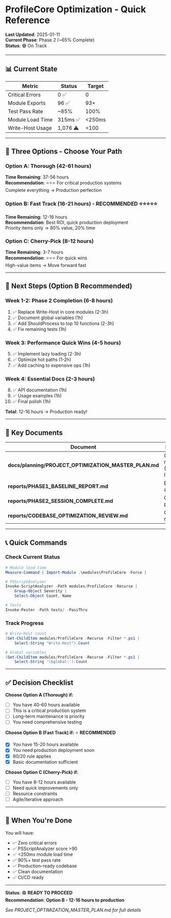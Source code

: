 # ProfileCore Optimization - Quick Reference

**Last Updated**: 2025-01-11  
**Current Phase**: Phase 2 (~65% Complete)  
**Status**: 🟢 On Track

---

## 📊 Current State

| Metric           | Status   | Target |
| ---------------- | -------- | ------ |
| Critical Errors  | 0 ✅     | 0      |
| Module Exports   | 96 ✅    | 93+    |
| Test Pass Rate   | ~85%     | 100%   |
| Module Load Time | 315ms ✅ | <250ms |
| Write-Host Usage | 1,076 ⚠️ | <100   |

---

## 🎯 Three Options - Choose Your Path

### Option A: Thorough (42-61 hours)

**Time Remaining**: 37-56 hours  
**Recommendation**: ⭐⭐⭐ For critical production systems  
Complete everything → Production perfection

### Option B: Fast Track (16-21 hours) - **RECOMMENDED** ⭐⭐⭐⭐⭐

**Time Remaining**: 12-16 hours  
**Recommendation**: Best ROI, quick production deployment  
Priority items only → 80% value, 20% time

### Option C: Cherry-Pick (8-12 hours)

**Time Remaining**: 3-7 hours  
**Recommendation**: ⭐⭐⭐ For quick wins  
High-value items → Move forward fast

---

## 🚀 Next Steps (Option B Recommended)

### Week 1-2: Phase 2 Completion (6-8 hours)

1. ✅ Replace Write-Host in core modules (2-3h)
2. ✅ Document global variables (1h)
3. ✅ Add ShouldProcess to top 10 functions (2-3h)
4. ✅ Fix remaining tests (1h)

### Week 3: Performance Quick Wins (4-5 hours)

5. ✅ Implement lazy loading (2-3h)
6. ✅ Optimize hot paths (1-2h)
7. ✅ Add caching to expensive ops (1h)

### Week 4: Essential Docs (2-3 hours)

8. ✅ API documentation (1h)
9. ✅ Usage examples (1h)
10. ✅ Final polish (1h)

**Total**: 12-16 hours → Production ready!

---

## 📁 Key Documents

| Document                                              | Purpose                       |
| ----------------------------------------------------- | ----------------------------- |
| **docs/planning/PROJECT_OPTIMIZATION_MASTER_PLAN.md** | Complete roadmap (500+ lines) |
| **reports/PHASE1_BASELINE_REPORT.md**                 | Baseline analysis             |
| **reports/PHASE2_SESSION_COMPLETE.md**                | Current progress              |
| **reports/CODEBASE_OPTIMIZATION_REVIEW.md**           | Options review                |

---

## 📞 Quick Commands

### Check Current Status

```powershell
# Module load time
Measure-Command { Import-Module .\modules\ProfileCore -Force }

# PSScriptAnalyzer
Invoke-ScriptAnalyzer -Path modules/ProfileCore -Recurse |
    Group-Object Severity |
    Select-Object Count, Name

# Tests
Invoke-Pester -Path tests/ -PassThru
```

### Track Progress

```powershell
# Write-Host count
(Get-ChildItem modules/ProfileCore -Recurse -Filter *.ps1 |
    Select-String "Write-Host").Count

# Global variables
(Get-ChildItem modules/ProfileCore -Recurse -Filter *.ps1 |
    Select-String '\$global:').Count
```

---

## ✅ Decision Checklist

**Choose Option A (Thorough) if:**

- [ ] You have 40-60 hours available
- [ ] This is a critical production system
- [ ] Long-term maintenance is priority
- [ ] You need comprehensive testing

**Choose Option B (Fast Track) if:** ⭐ **RECOMMENDED**

- [x] You have 15-20 hours available
- [x] You need production deployment soon
- [x] 80/20 rule applies
- [x] Basic documentation sufficient

**Choose Option C (Cherry-Pick) if:**

- [ ] You have 8-12 hours available
- [ ] Need quick improvements only
- [ ] Resource constraints
- [ ] Agile/iterative approach

---

## 🎊 When You're Done

You will have:

- ✅ Zero critical errors
- ✅ PSScriptAnalyzer score >90
- ✅ <250ms module load time
- ✅ 90%+ test pass rate
- ✅ Production-ready codebase
- ✅ Clean documentation
- ✅ CI/CD ready

---

**Status**: 🟢 **READY TO PROCEED**  
**Recommendation**: **Option B - 12-16 hours to production**

_See PROJECT_OPTIMIZATION_MASTER_PLAN.md for full details_
